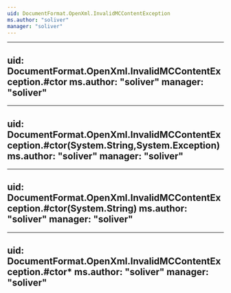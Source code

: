 ```yaml
---
uid: DocumentFormat.OpenXml.InvalidMCContentException
ms.author: "soliver"
manager: "soliver"
---
```


---
uid: DocumentFormat.OpenXml.InvalidMCContentException.#ctor
ms.author: "soliver"
manager: "soliver"
---

---
uid: DocumentFormat.OpenXml.InvalidMCContentException.#ctor(System.String,System.Exception)
ms.author: "soliver"
manager: "soliver"
---

---
uid: DocumentFormat.OpenXml.InvalidMCContentException.#ctor(System.String)
ms.author: "soliver"
manager: "soliver"
---

---
uid: DocumentFormat.OpenXml.InvalidMCContentException.#ctor*
ms.author: "soliver"
manager: "soliver"
---
